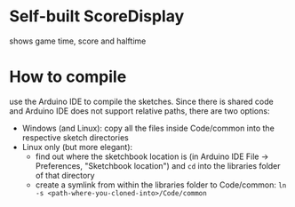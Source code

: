# Self-built ScoreDisplay
shows game time, score and halftime

# How to compile
use the Arduino IDE to compile the sketches. Since there is shared code and Arduino IDE does not support relative paths, there are two options:
- Windows (and Linux):
copy all the files inside Code/common into the respective sketch directories
- Linux only (but more elegant):
  - find out where the sketchbook location is (in Arduino IDE File -> Preferences, "Sketchbook location") and `cd` into the libraries folder of that directory
  - create a symlink from within the libraries folder to Code/common: `ln -s <path-where-you-cloned-into>/Code/common`
